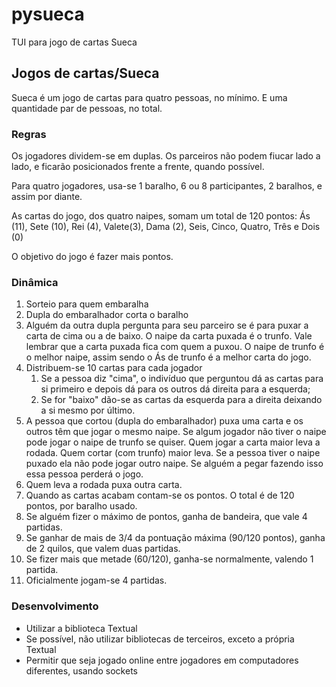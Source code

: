 # pysueca

TUI para jogo de cartas Sueca

## Jogos de cartas/Sueca

Sueca é um jogo de cartas para quatro pessoas, no mínimo. E uma quantidade par de pessoas, no total.

### Regras

Os jogadores dividem-se em duplas. Os parceiros não podem fiucar lado a lado, e ficarão posicionados frente a frente, quando possível.

Para quatro jogadores, usa-se 1 baralho, 6 ou 8 participantes, 2 baralhos, e assim por diante.

As cartas do jogo, dos quatro naipes, somam um total de 120 pontos: Ás (11), Sete (10), Rei (4), Valete(3), Dama (2), Seis, Cinco, Quatro, Três e Dois (0)

O objetivo do jogo é fazer mais pontos.

### Dinâmica

1. Sorteio para quem embaralha
2. Dupla do embaralhador corta o baralho
3. Alguém da outra dupla pergunta para seu parceiro se é para puxar a carta de cima ou a de baixo. O naipe da carta puxada é o trunfo. Vale lembrar que a carta puxada fica com quem a puxou. O naipe de trunfo é o melhor naipe, assim sendo o Ás de trunfo é a melhor carta do jogo.
4. Distribuem-se 10 cartas para cada jogador
	1.  Se a pessoa diz "cima", o indivíduo que perguntou dá as cartas para si primeiro e depois dá para os outros dá direita para a esquerda;
	2.  Se for "baixo" dão-se as cartas da esquerda para a direita deixando a si mesmo por último.
5. A pessoa que cortou (dupla do embaralhador) puxa uma carta e os outros têm que jogar o mesmo naipe. Se algum jogador não tiver o naipe pode jogar o naipe de trunfo se quiser. Quem jogar a carta maior leva a rodada. Quem cortar (com trunfo) maior leva. Se a pessoa tiver o naipe puxado ela não pode jogar outro naipe. Se alguém a pegar fazendo isso essa pessoa perderá o jogo. 
6. Quem leva a rodada puxa outra carta.
7. Quando as cartas acabam contam-se os pontos. O total é de 120 pontos, por baralho usado. 
8. Se alguém fizer o máximo de pontos, ganha de bandeira, que vale 4 partidas. 
9. Se ganhar de mais de 3/4 da pontuação máxima (90/120 pontos), ganha de 2 quilos, que valem duas partidas. 
10. Se fizer mais que metade (60/120), ganha-se normalmente, valendo 1 partida. 
11. Oficialmente jogam-se 4 partidas.

### Desenvolvimento

* Utilizar a biblioteca Textual
* Se possível, não utilizar bibliotecas de terceiros, exceto a própria Textual
* Permitir que seja jogado online entre jogadores em computadores diferentes, usando sockets
